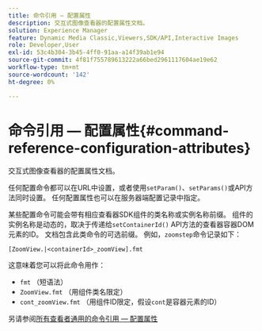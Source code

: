 ```yaml
---
title: 命令引用 — 配置属性
description: 交互式图像查看器的配置属性文档。
solution: Experience Manager
feature: Dynamic Media Classic,Viewers,SDK/API,Interactive Images
role: Developer,User
exl-id: 53c4b304-3b45-4ff0-91aa-a14f39ab1e94
source-git-commit: 4f81f755789613222a66bed2961117604ae19e62
workflow-type: tm+mt
source-wordcount: '142'
ht-degree: 0%

---
```


# 命令引用 — 配置属性{#command-reference-configuration-attributes}

交互式图像查看器的配置属性文档。

任何配置命令都可以在URL中设置，或者使用`setParam()`、`setParams()`或API方法同时设置。 任何配置属性也可以在服务器端配置记录中指定。

某些配置命令可能会带有相应查看器SDK组件的类名称或实例名称前缀。 组件的实例名称是动态的，取决于传递给`setContainerId()` API方法的查看器容器DOM元素的ID。 文档包含此类命令的可选前缀。 例如，`zoomstep`命令记录如下：

`[ZoomView.|<containerId>_zoomView].fmt`

这意味着您可以将此命令用作：

* `fmt` （短语法）
* `ZoomView.fmt` （用组件类名限定）
* `cont_zoomView.fmt` （用组件ID限定，假设`cont`是容器元素的ID）

另请参阅[所有查看者通用的命令引用 — 配置属性](../../../r-html5-viewer-20-cmdref-configattrib/r-html5-viewer-20-cmdref-configattrib.md#concept-850e0f2c49b949deb7cfbfd330d329bd)
